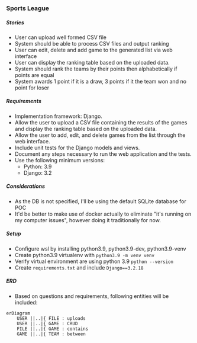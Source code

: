 ### Sports League

##### Stories
- User can upload well formed CSV file
- System should be able to process CSV files and output ranking
- User can edit, delete and add game to the generated list via web interface
- User can display the ranking table based on the uploaded data.
- System should rank the teams by their points then alphabetically if points are equal
- System awards 1 point if it is a draw, 3 points if it the team won and no point for loser

##### Requirements
- Implementation framework: Django.
- Allow the user to upload a CSV file containing the results of the games and display the ranking table based on the uploaded data.
- Allow the user to add, edit, and delete games from the list through the web interface.
- Include unit tests for the Django models and views.
- Document any steps necessary to run the web application and the tests.
- Use the following minimum versions:
    - Python: 3.9
    - Django: 3.2

##### Considerations
- As the DB is not specified, I'll be using the default SQLite database for POC
- It'd be better to make use of docker actually to eliminate "it's running on my computer issues", however doing it traditionally for now.


##### Setup
- Configure wsl by installing python3.9, python3.9-dev, python3.9-venv
- Create python3.9 virtualenv with `python3.9 -m venv venv`
- Verify virtual environment are using python 3.9 `python --version`
- Create `requirements.txt` and include `Django==3.2.18`


##### ERD
- Based on questions and requirements, following entities will be included:
```mermaid
erDiagram
    USER ||..|{ FILE : uploads
    USER ||..|{ GAME : CRUD
    FILE ||..|{ GAME : contains
    GAME ||..|{ TEAM : between
```